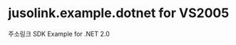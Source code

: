 ﻿jusolink.example.dotnet for VS2005
=================================

주소링크 SDK Example for .NET 2.0
